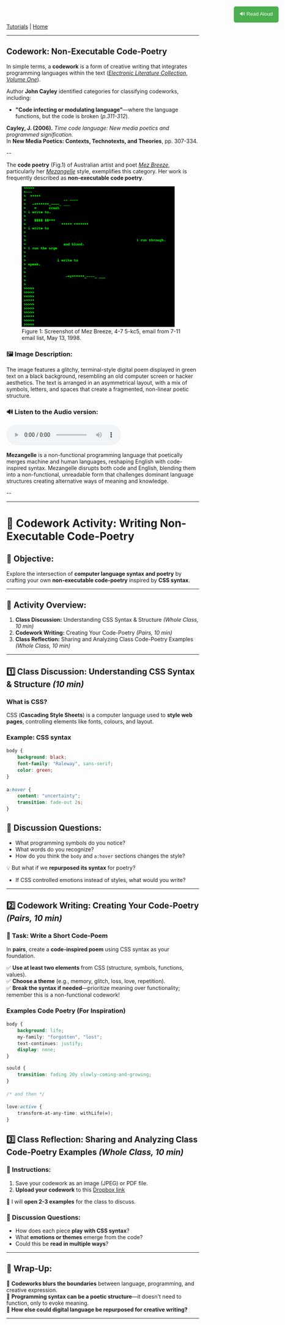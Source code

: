 
[Tutorials](README.md) | [Home](../../README.md)

-------------------------------------------------------------------------------

<style>
  .tts-button {
    position: fixed;
    top: 20px;
    right: 20px;
    padding: 10px 15px;
    background-color: #4CAF50;
    color: white;
    border: none;
    border-radius: 5px;
    cursor: pointer;
  }

  .tts-button:hover {
    background-color: #45a049;
  }
</style>

<button class="tts-button" onclick="speakText()">🔊 Read Aloud</button>

<script>
  function speakText() {
    let text = document.body.innerText;
    let speech = new SpeechSynthesisUtterance(text);
    speech.lang = "en-US"; // Set language
    speech.rate = 1; // Adjust speed (1 = normal)
    window.speechSynthesis.speak(speech);
  }
</script>

## Codework: Non-Executable Code-Poetry

In simple terms, a **codework** is a form of creative writing that integrates programming languages within the text (*<a href="https://collection.eliterature.org/1/aux/keywords.html" target="_blank">Electronic Literature Collection, Volume One</a>*).  

Author **John Cayley** identified categories for classifying codeworks, including:  

+ **"Code infecting or modulating language"**—where the language functions, but the code is broken (*p.311-312*).

**Cayley, J. (2006).** *Time code language: New media poetics and programmed signification.*  
In **New Media Poetics: Contexts, Technotexts, and Theories**, pp. 307-334.

--

The **code poetry** (Fig.1) of Australian artist and poet *<a href="https://www.mezbreezedesign.com/" target="_blank">Mez Breeze</a>*, particularly her *<a href="https://anthology.rhizome.org/mez-breeze" target="_blank">Mezangelle</a>* style, exemplifies this category. Her work is frequently described as **non-executable code poetry**.

<figure>
    <img src="imgs/93.png" width="400">
    <figcaption>Figure 1: Screenshot of Mez Breeze, 4-7 5-kc5, email from 7-11 email list, May 13, 1998.</figcaption>
</figure>

### 🖼️ Image Description:
The image features a glitchy, terminal-style digital poem displayed in green text on a black background, resembling an old computer screen or hacker aesthetics. The text is arranged in an asymmetrical layout, with a mix of symbols, letters, and spaces that create a fragmented, non-linear poetic structure.

### 🔊 Listen to the Audio version:
<audio controls>
  <source src="imgs/codework-mez.wav" type="audio/mpeg">
</audio>

**Mezangelle** is a non-functional programming language that poetically merges machine and human languages, reshaping English with code-inspired syntax. Mezangelle disrupts both code and English, blending them into a non-functional, unreadable form that challenges dominant language structures creating alternative ways of meaning and knowledge.

--

---

# 🌟 Codework Activity: Writing Non-Executable Code-Poetry

## 🎯 Objective:
Explore the intersection of **computer language syntax and poetry** by crafting your own **non-executable code-poetry** inspired by **CSS syntax**.

---

## 📌 Activity Overview:
1. **Class Discussion:** Understanding CSS Syntax & Structure *(Whole Class, 10 min)*
2. **Codework Writing:** Creating Your Code-Poetry *(Pairs, 10 min)*
3. **Class Reflection:** Sharing and Analyzing Class Code-Poetry Examples *(Whole Class, 10 min)*

---

## 1️⃣ Class Discussion: Understanding CSS Syntax & Structure *(10 min)*

### **What is CSS?**
CSS (**Cascading Style Sheets**) is a computer language used to **style web pages**, controlling elements like fonts, colours, and layout.

### **Example: CSS syntax**

```css
body {
    background: black;
    font-family: "Raleway", sans-serif;
    color: green;
}

a:hover {
    content: "uncertainty";
    transition: fade-out 2s;
}
```

## 📢 Discussion Questions:
- What programming symbols do you notice?
- What words do you recognize?
- How do you think the `body` and `a:hover` sections changes the style?

💡 But what if we **repurposed its syntax** for poetry?
- If CSS controlled emotions instead of styles, what would you write?

---

## 2️⃣ Codework Writing: Creating Your Code-Poetry *(Pairs, 10 min)*  

### **📝 Task: Write a Short Code-Poem**  
In **pairs**, create a **code-inspired poem** using CSS syntax as your foundation.  

✅ **Use at least two elements** from CSS (structure, symbols, functions, values).  
✅ **Choose a theme** (e.g., memory, glitch, loss, love, repetition).  
✅ **Break the syntax if needed**—prioritize meaning over functionality; remember this is a non-functional codework!  

### **Examples Code Poetry (For Inspiration)**

```css
body {
    background: life;
    my-family: "forgotten", "lost";
    text-continues: justify;
    display: none;
}
```

```css
sould {
    transition: fading 20y slowly-coming-and-growing;
}

/* and then */

love:active {
    transform-at-any-time: withLife(∞);
}
```

## 3️⃣ Class Reflection: Sharing and Analyzing Class Code-Poetry Examples *(Whole Class, 10 min)*  

### 📌 Instructions:

1. Save your codework as an image (JPEG) or PDF file.
2. **Upload your codework** to this <a href="https://www.dropbox.com/request/N5HktCap6Am4VywsxCM1" target="_blank">Dropbox link</a>

🔹 I will **open 2-3 examples** for the class to discuss.

### 📢 Discussion Questions:
- How does each piece **play with CSS syntax**?  
- What **emotions or themes** emerge from the code?  
- Could this be **read in multiple ways**?  

---

## 🔄 Wrap-Up:
🔸 **Codeworks blurs the boundaries** between language, programming, and creative expression.    
🔸 **Programming syntax can be a poetic structure**—it doesn't need to function, only to evoke meaning.   
🔸 **How else could digital language be repurposed for creative writing?**  


---
